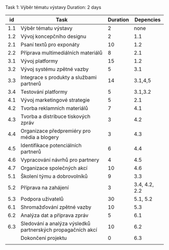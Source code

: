 Task 1: Výběr tématu výstavy Duration: 2 days 

| id  | Task                                                        | Duration | Depencies     |
| --- | ----------------------------------------------------------- | -------- | ------------- |
| 1.1 | Výběr tématu výstavy                                        | 2        | none          |
| 1.2 | Vývoj koncepčního designu                                   | 2        | 1.1           |
| 2.1 | Psaní textů pro exponáty                                    | 10       | 1.2           |
| 2.2 | Příprava multimediálních materiálů                          | 8        | 2.1           |
| 3.1 | Vývoj platformy                                             | 15       | 1.2           |
| 3.2 | Vývoj systému zpětné vazby                                  | 5        | 3.1           |
| 3.3 | Integrace s produkty a službami partnerů                    | 14       | 3.1,4,5       |
| 3.4 | Testování platformy                                         | 5        | 3.1,3.2       |
| 4.1 | Vývoj marketingové strategie                                | 5        | 2.1           |
| 4.2 | Tvorba reklamních materiálů                                 | 7        | 4.1           |
| 4.3 | Tvorba a distribuce tiskových zpráv                         | 3        | 4.2           |
| 4.4 | Organizace předpremiéry pro média a blogery                 | 3        | 4.3           |
| 4.5 | Identifikace potenciálních partnerů                         | 6        | 4.4           |
| 4.6 | Vypracování návrhů pro partnery                             | 4        | 4.5           |
| 4.7 | Organizace společných akcí                                  | 10       | 4.6           |
| 5.1 | Školení týmu a dobrovolníků                                 | 9        | 3.3           |
| 5.2 | Příprava na zahájení                                        | 3        | 3.4, 4.2, 2.2 |
| 5.3 | Podpora uživatelů                                           | 30       | 5.1, 5.2      |
| 6.1 | Shromažďování zpětné vazby                                  | 10       | 5.3           |
| 6.2 | Analýza dat a příprava zpráv                                | 5        | 6.1           |
| 6.3 | Sledování a analýza výsledků partnerských propagačních akcí | 10       | 6.2           |
|     | Dokončení projektu                                          | 0        | 6.3           |
|     |                                                             |          |               |
